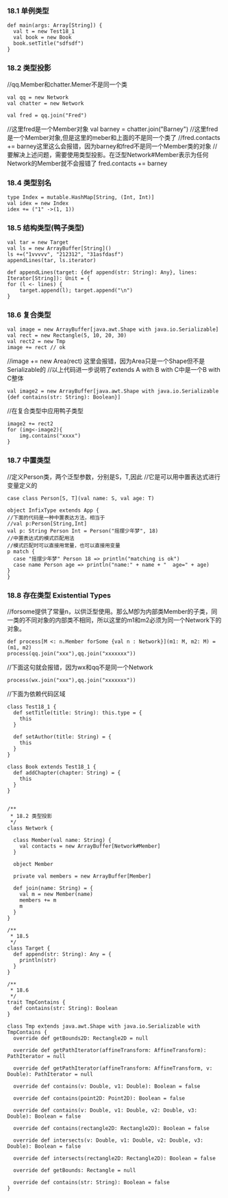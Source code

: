 ### 18.1 单例类型
	def main(args: Array[String]) {
	  val t = new Test18_1
	  val book = new Book
	  book.setTitle("sdfsdf")
	}

### 18.2 类型投影
//qq.Member和chatter.Memer不是同一个类

	val qq = new Network
	val chatter = new Network

	val fred = qq.join("Fred")
//这里fred是一个Member对象
	val barney = chatter.join("Barney") //这里fred是一个Member对象,但是这里的meber和上面的不是同一个类了
//fred.contacts += barney这里这么会报错，因为barney和fred不是同一个Member类的对象
//要解决上述问题，需要使用类型投影。在泛型Network#Member表示为任何Network的Member就不会报错了
	fred.contacts += barney

### 18.4 类型别名
	type Index = mutable.HashMap[String, (Int, Int)]
	val idex = new Index
	idex += ("1" ->(1, 1))

### 18.5 结构类型(鸭子类型)
	val tar = new Target
	val ls = new ArrayBuffer[String]()
	ls +=("1vvvvv", "212312", "31asfdasf")
	appendLines(tar, ls.iterator)
	
	def appendLines(target: {def append(str: String): Any}, lines: Iterator[String]): Unit = {
	for (l <- lines) {
		target.append(l); target.append("\n")
	}

### 18.6 复合类型
	val image = new ArrayBuffer[java.awt.Shape with java.io.Serializable]
	val rect = new Rectangle(5, 10, 20, 30)
	val rect2 = new Tmp
	image += rect // ok

  //image += new Area(rect) 这里会报错，因为Area只是一个Shape但不是Serializable的
  //以上代码进一步说明了extends A with B with C中是一个B with C整体
  
	val image2 = new ArrayBuffer[java.awt.Shape with java.io.Serializable {def contains(str: String): Boolean}]
  //在复合类型中应用鸭子类型
  
	image2 += rect2 
	for (img<-image2){
		img.contains("xxxx")
	}

### 18.7 中置类型
  //定义Person类，两个泛型参数，分别是S，T,因此
  //它是可以用中置表达式进行变量定义的
  
    case class Person[S, T](val name: S, val age: T)

    object InfixType extends App {
    //下面的代码是一种中置表达方法，相当于
    //val p:Person[String,Int]
    val p: String Person Int = Person("摇摆少年梦", 18)
    //中置表达式的模式匹配用法
    //模式匹配时可以直接用常量，也可以直接用变量
    p match {
      case "摇摆少年梦" Person 18 => println("matching is ok")
      case name Person age => println("name:" + name + "  age=" + age)
    }
    }

### 18.8 存在类型 Existential Types
  //forsome提供了常量n，以供泛型使用。那么M卽为内部类Member的子类，同一类的不同对象的内部类不相同，所以这里的m1和m2必须为同一个Network下的对象。
    
    def process[M <: n.Member forSome {val n : Network}](m1: M, m2: M) = (m1, m2)
    process(qq.join("xxx"),qq.join("xxxxxxx"))
  //下面这句就会报错，因为wx和qq不是同一个Network
  
    process(wx.join("xxx"),qq.join("xxxxxxx"))

  //下面为依赖代码区域

	class Test18_1 {
	  def setTitle(title: String): this.type = {
	    this
	  }
	
	  def setAuthor(title: String) = {
	    this
	  }
	}
	
	class Book extends Test18_1 {
	  def addChapter(chapter: String) = {
	    this
	  }
	}
	
	
	/**
	 * 18.2 类型投影
	 */
	class Network {
	
	  class Member(val name: String) {
	    val contacts = new ArrayBuffer[Network#Member]
	  }
	
	  object Member
	
	  private val members = new ArrayBuffer[Member]
	
	  def join(name: String) = {
	    val m = new Member(name)
	    members += m
	    m
	  }
	}
	
	/**
	 * 18.5
	 */
	class Target {
	  def append(str: String): Any = {
	    println(str)
	  }
	}
	
	/**
	 * 18.6
	 */
	trait TmpContains {
	  def contains(str: String): Boolean
	}
	
	class Tmp extends java.awt.Shape with java.io.Serializable with TmpContains {
	  override def getBounds2D: Rectangle2D = null
	
	  override def getPathIterator(affineTransform: AffineTransform): PathIterator = null
	
	  override def getPathIterator(affineTransform: AffineTransform, v: Double): PathIterator = null
	
	  override def contains(v: Double, v1: Double): Boolean = false
	
	  override def contains(point2D: Point2D): Boolean = false
	
	  override def contains(v: Double, v1: Double, v2: Double, v3: Double): Boolean = false
	
	  override def contains(rectangle2D: Rectangle2D): Boolean = false
	
	  override def intersects(v: Double, v1: Double, v2: Double, v3: Double): Boolean = false
	
	  override def intersects(rectangle2D: Rectangle2D): Boolean = false
	
	  override def getBounds: Rectangle = null
	
	  override def contains(str: String): Boolean = false
	}
